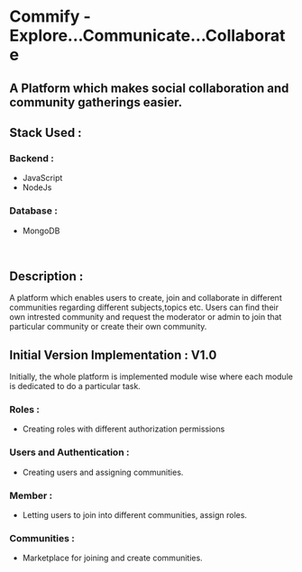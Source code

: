 # Commify - Explore...Communicate...Collaborate

## A Platform which makes social collaboration and community gatherings easier.

## Stack Used :
### Backend :
 - JavaScript
 - NodeJs
### Database :
 - MongoDB

<br>

## Description :
A platform which enables users to create, join and collaborate in different communities regarding different subjects,topics etc. Users can find their own intrested community and request the moderator or admin to join that particular community or create their own community.

## Initial Version Implementation : V1.0
Initially, the whole platform is implemented module wise where each module is dedicated to do a particular task.

### Roles :
 - Creating roles with different authorization permissions
### Users and Authentication :
 - Creating users and assigning communities.
### Member :
 - Letting users to join into different communities, assign roles.
### Communities :
 - Marketplace for joining and create communities.
